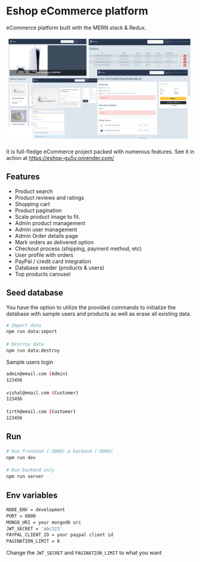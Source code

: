 
# Eshop eCommerce platform  

eCommerce platform built with the MERN stack & Redux.




![App Screenshot](frontend/public/images/screens.jpg?raw=true)

It is full-fledge eCommerce project packed with numerous features.  See it in action at https://eshop-gu5v.onrender.com/




## Features

- Product search
- Product reviews and ratings
- Shopping cart
- Product pagination
- Scale product image to fit.
- Admin product management
- Admin user management
- Admin Order details page
- Mark orders as delivered option
- Checkout process (shipping, payment method, etc)
- User profile with orders
- PayPal / credit card integration
- Database seeder (products & users)
- Top products carousel




## Seed database

You have the option to utilize the provided commands to initialize the database with sample users and products as well as erase all existing data.

```bash
# Import data
npm run data:import

# Destroy data
npm run data:destroy
```
Sample users login

```bash
admin@email.com (Admin)
123456

vishal@email.com (Customer)
123456

tirth@email.com (Customer)
123456
```
## Run

```bash
# Run frontend (:3000) & backend (:8000)
npm run dev

# Run backend only
npm run server
```
## Env variables

```bash
NODE_ENV = development
PORT = 8000
MONGO_URI = your mongodb uri
JWT_SECRET = 'abc123'
PAYPAL_CLIENT_ID = your paypal client id
PAGINATION_LIMIT = 8
```
Change the `JWT_SECRET` and `PAGINATION_LIMIT` to what you want